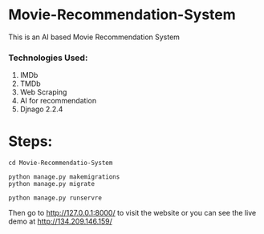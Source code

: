 # Movie-Recommendation-System
This is an AI based Movie Recommendation System

### Technologies Used:
1) IMDb
2) TMDb
3) Web Scraping
4) AI for recommendation
5) Djnago 2.2.4

# Steps:
```
cd Movie-Recommendatio-System
```
```
python manage.py makemigrations
python manage.py migrate
```
```
python manage.py runservre
```
Then go to http://127.0.0.1:8000/ to visit the website or you can see the live demo at http://134.209.146.159/
